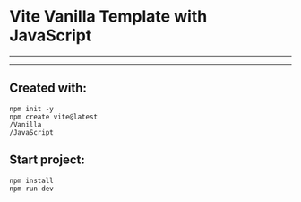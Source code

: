 # Vite Vanilla Template with JavaScript
***
***
## Created with:
```
npm init -y
npm create vite@latest
/Vanilla
/JavaScript

```
## Start project:
```
npm install
npm run dev
```
